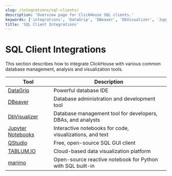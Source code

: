 ```yaml
---
slug: /integrations/sql-clients/
description: 'Overview page for ClickHouse SQL clients.'
keywords: ['integrations', 'DataGrip', 'DBeaver', 'DbVisualizer', 'Jupyter Notebooks', 'QStudio', 'TABLUM.IO', 'marimo']
title: 'SQL Client Integrations'
---
```


# SQL Client Integrations

This section describes how to integrate ClickHouse with various common database management, analysis and visualization tools.

| Tool                                                | Description                                                 |
|-----------------------------------------------------|-------------------------------------------------------------|
| [DataGrip](/integrations/datagrip)                  | Powerful database IDE                                       |
| [DBeaver](/integrations/dbeaver)                    | Database administration and development tool                |
| [DbVisualizer](/integrations/dbvisualizer)          | Database management tool for developers, DBAs, and analysts |
| [Jupyter Notebooks](/integrations/jupysql)          | Interactive notebooks for code, visualizations, and text    |
| [QStudio](/integrations/qstudio)                    | Free, open-source SQL GUI client                            |
| [TABLUM.IO](/integrations/tablumio)                 | Cloud-based data visualization platform                     |
| [marimo](/integrations/marimo)                      | Open-source reactive notebook for Python with SQL built-in  |
